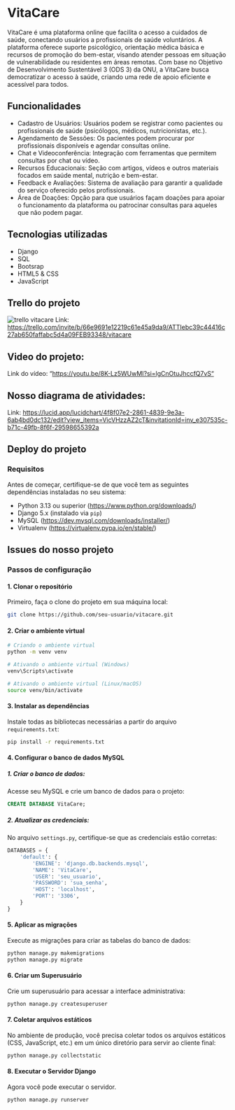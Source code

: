 # VitaCare
VitaCare é uma plataforma online que facilita o acesso a cuidados de saúde, conectando usuários a profissionais de saúde voluntários. A plataforma oferece suporte psicológico, orientação médica básica e recursos de promoção do bem-estar, visando atender pessoas em situação de vulnerabilidade ou residentes em áreas remotas. Com base no Objetivo de Desenvolvimento Sustentável 3 (ODS 3) da ONU, a VitaCare busca democratizar o acesso à saúde, criando uma rede de apoio eficiente e acessível para todos.

## Funcionalidades
- Cadastro de Usuários: Usuários podem se registrar como pacientes ou profissionais de saúde (psicólogos, médicos, nutricionistas, etc.).
- Agendamento de Sessões: Os pacientes podem procurar por profissionais disponíveis e agendar consultas online.
- Chat e Videoconferência: Integração com ferramentas que permitem consultas por chat ou vídeo.
- Recursos Educacionais: Seção com artigos, vídeos e outros materiais focados em saúde mental, nutrição e bem-estar.
- Feedback e Avaliações: Sistema de avaliação para garantir a qualidade do serviço oferecido pelos profissionais.
- Área de Doações: Opção para que usuários façam doações para apoiar o funcionamento da plataforma ou patrocinar consultas para aqueles que não podem pagar.

## Tecnologias utilizadas
- Django
- SQL
- Bootsrap
- HTML5 & CSS
- JavaScript

## Trello do projeto
![trello vitacare](https://github.com/user-attachments/assets/72961577-d0af-4bfb-9d15-cc47706c6ce4)
Link: https://trello.com/invite/b/66e9691e12219c61e45a9da9/ATTIebc39c44416c27ab650faffabc5d4a09FEB93348/vitacare

## Video do projeto:
Link do vídeo: “https://youtu.be/8K-Lz5WUwMI?si=lgCnOtuJhccfQ7vS“

## Nosso diagrama de atividades:
Link: https://lucid.app/lucidchart/4f8f07e2-2861-4839-9e3a-6ab4bd0dc132/edit?view_items=VicVHzzAZ2cT&invitationId=inv_e307535c-b71c-49fb-8f6f-29598655392a

## Deploy do projeto
### Requisitos
Antes de começar, certifique-se de que você tem as seguintes dependências instaladas no seu sistema:
- Python 3.13 ou superior (https://www.python.org/downloads/)
- Django 5.x (instalado via `pip`)
- MySQL (https://dev.mysql.com/downloads/installer/)
- Virtualenv (https://virtualenv.pypa.io/en/stable/)

## Issues do nosso projeto


### Passos de configuração
#### 1. Clonar o repositório
Primeiro, faça o clone do projeto em sua máquina local:
```bash
git clone https://github.com/seu-usuario/vitacare.git
```
#### 2. Criar o ambiente virtual
```bash
# Criando o ambiente virtual
python -m venv venv
```
```bash
# Ativando o ambiente virtual (Windows)
venv\Scripts\activate
```
```bash
# Ativando o ambiente virtual (Linux/macOS)
source venv/bin/activate
```

#### 3. Instalar as dependências
Instale todas as bibliotecas necessárias a partir do arquivo `requirements.txt`:
```bash
pip install -r requirements.txt
```

#### 4. Configurar o banco de dados MySQL
  ##### 1. Criar o banco de dados: 
  Acesse seu MySQL e crie um banco de dados para o projeto:
  ```sql
  CREATE DATABASE VitaCare;
  ```

  ##### 2. Atualizar as credenciais:
  No arquivo `settings.py`, certifique-se que as credenciais estão corretas:
  ```python
  DATABASES = {
      'default': {
          'ENGINE': 'django.db.backends.mysql',
          'NAME': 'VitaCare',
          'USER': 'seu_usuario',
          'PASSWORD': 'sua_senha',
          'HOST': 'localhost',
          'PORT': '3306',
      }
  }
  ```
#### 5. Aplicar as migrações
Execute as migrações para criar as tabelas do banco de dados:
```bash
python manage.py makemigrations
python manage.py migrate
```

#### 6. Criar um Superusuário
Crie um superusuário para acessar a interface administrativa:
```bash
python manage.py createsuperuser
```

#### 7. Coletar arquivos estáticos
No ambiente de produção, você precisa coletar todos os arquivos estáticos (CSS, JavaScript, etc.) em um único diretório para servir ao cliente final:
```bash
python manage.py collectstatic
```

#### 8. Executar o Servidor Django
Agora você pode executar o servidor.
```bash
python manage.py runserver
```


